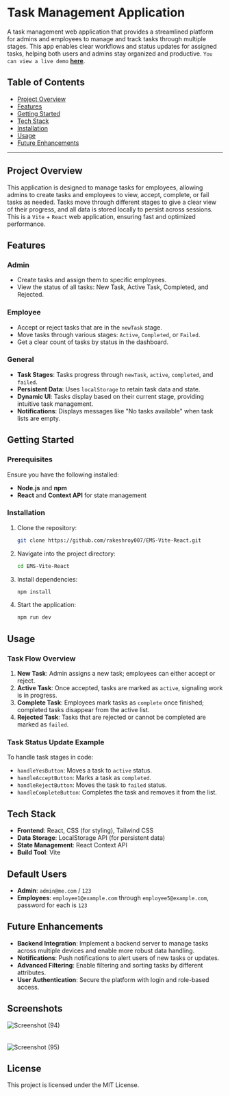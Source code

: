 
# Task Management Application

A task management web application that provides a streamlined platform for admins and employees to manage and track tasks through multiple stages. This app enables clear workflows and status updates for assigned tasks, helping both users and admins stay organized and productive. `You can view a live demo` **[here](https://ems-vite-react.netlify.app)**.

## Table of Contents

- [Project Overview](#project-overview)
- [Features](#features)
- [Getting Started](#getting-started)
- [Tech Stack](#tech-stack)
- [Installation](#installation)
- [Usage](#usage)
- [Future Enhancements](#future-enhancements)

---

## Project Overview

This application is designed to manage tasks for employees, allowing admins to create tasks and employees to view, accept, complete, or fail tasks as needed. Tasks move through different stages to give a clear view of their progress, and all data is stored locally to persist across sessions. This is a `Vite` + `React` web application, ensuring fast and optimized performance.

## Features

### Admin
- Create tasks and assign them to specific employees.
- View the status of all tasks: New Task, Active Task, Completed, and Rejected.

### Employee
- Accept or reject tasks that are in the `newTask` stage.
- Move tasks through various stages: `Active`, `Completed`, or `Failed`.
- Get a clear count of tasks by status in the dashboard.

### General
- **Task Stages**: Tasks progress through `newTask`, `active`, `completed`, and `failed`.
- **Persistent Data**: Uses `localStorage` to retain task data and state.
- **Dynamic UI**: Tasks display based on their current stage, providing intuitive task management.
- **Notifications**: Displays messages like "No tasks available" when task lists are empty.

## Getting Started

### Prerequisites

Ensure you have the following installed:
- **Node.js** and **npm**
- **React** and **Context API** for state management

### Installation

1. Clone the repository:
   ```bash
   git clone https://github.com/rakeshroy007/EMS-Vite-React.git
   ```
2. Navigate into the project directory:
   ```bash
   cd EMS-Vite-React
   ```
3. Install dependencies:
   ```bash
   npm install
   ```
4. Start the application:
   ```bash
   npm run dev
   ```

## Usage

### Task Flow Overview

1. **New Task**: Admin assigns a new task; employees can either accept or reject.
2. **Active Task**: Once accepted, tasks are marked as `active`, signaling work is in progress.
3. **Complete Task**: Employees mark tasks as `complete` once finished; completed tasks disappear from the active list.
4. **Rejected Task**: Tasks that are rejected or cannot be completed are marked as `failed`.

### Task Status Update Example

To handle task stages in code:

- `handleYesButton`: Moves a task to `active` status.
- `handleAcceptButton`: Marks a task as `completed`.
- `handleRejectButton`: Moves the task to `failed` status.
- `handleCompleteButton`: Completes the task and removes it from the list.

## Tech Stack

- **Frontend**: React, CSS (for styling), Tailwind CSS
- **Data Storage**: LocalStorage API (for persistent data)
- **State Management**: React Context API
- **Build Tool**: Vite

## Default Users

- **Admin**: `admin@me.com` / `123`
- **Employees**: `employee1@example.com` through `employee5@example.com`, password for each is `123`

## Future Enhancements

- **Backend Integration**: Implement a backend server to manage tasks across multiple devices and enable more robust data handling.
- **Notifications**: Push notifications to alert users of new tasks or updates.
- **Advanced Filtering**: Enable filtering and sorting tasks by different attributes.
- **User Authentication**: Secure the platform with login and role-based access.
  
## Screenshots
![Screenshot (94)](https://github.com/user-attachments/assets/31ade753-0a15-4da3-80bc-c703d80abb06)
<br><br><br>
![Screenshot (95)](https://github.com/user-attachments/assets/16861ccd-099a-4e4c-a670-1a1933c17022)


## License

This project is licensed under the MIT License.

